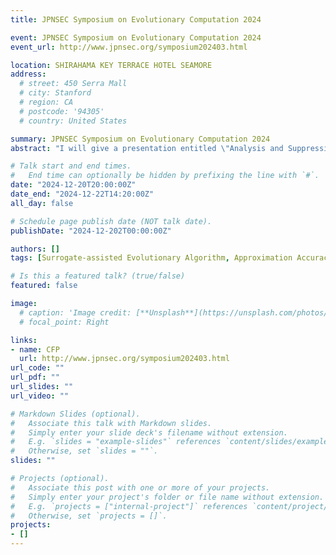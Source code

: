 ```yaml
---
title: JPNSEC Symposium on Evolutionary Computation 2024

event: JPNSEC Symposium on Evolutionary Computation 2024
event_url: http://www.jpnsec.org/symposium202403.html

location: SHIRAHAMA KEY TERRACE HOTEL SEAMORE
address:
  # street: 450 Serra Mall
  # city: Stanford
  # region: CA
  # postcode: '94305'
  # country: United States

summary: JPNSEC Symposium on Evolutionary Computation 2024
abstract: "I will give a presentation entitled \"Analysis and Suppression of Negative Effect of Declining Approximation Accuracy near Training Data Boundaries on the Performance of Surrogate-assisted Evolutionary Algorithms\" at JPNSEC Symposium on Evolutionary Computation 2024 in Japanese."

# Talk start and end times.
#   End time can optionally be hidden by prefixing the line with `#`.
date: "2024-12-20T20:00:00Z"
date_end: "2024-12-22T14:20:00Z"
all_day: false

# Schedule page publish date (NOT talk date).
publishDate: "2024-12-202T00:00:00Z"

authors: []
tags: [Surrogate-assisted Evolutionary Algorithm, Approximation Accuracy, Training Data Boundary, Radial Basis Function Network, Gaussian Process, Differential Evolution, Particle Swarm Optimization]

# Is this a featured talk? (true/false)
featured: false

image:
  # caption: 'Image credit: [**Unsplash**](https://unsplash.com/photos/bzdhc5b3Bxs)'
  # focal_point: Right

links:
- name: CFP
  url: http://www.jpnsec.org/symposium202403.html
url_code: ""
url_pdf: ""
url_slides: ""
url_video: ""

# Markdown Slides (optional).
#   Associate this talk with Markdown slides.
#   Simply enter your slide deck's filename without extension.
#   E.g. `slides = "example-slides"` references `content/slides/example-slides.md`.
#   Otherwise, set `slides = ""`.
slides: ""

# Projects (optional).
#   Associate this post with one or more of your projects.
#   Simply enter your project's folder or file name without extension.
#   E.g. `projects = ["internal-project"]` references `content/project/deep-learning/index.md`.
#   Otherwise, set `projects = []`.
projects:
- []
---
```


